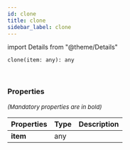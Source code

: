 ```yaml
---
id: clone
title: clone
sidebar_label: clone
---
```


import Details from "@theme/Details"


```tsx
clone(item: any): any
```
<br/>



### Properties

<font size="2"><i>(Mandatory properties are in bold)</i></font>

| Properties | Type | Description |
| --------- | ---- | ----------- |
| **item** | any |  |


